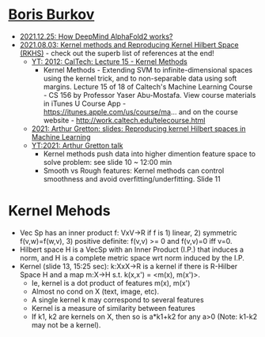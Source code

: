 # [Boris Burkov](http://burkov.net)

* [2021.12.25: How DeepMind AlphaFold2 works?](http://burkov.net/2021-12-25-1/)
* [2021.08.03:  Kernel methods and Reproducing Kernel Hilbert Space (RKHS)](http://burkov.net/2021-08-03-1/) - check out the superb list of references at the end! 
  * [YT: 2012: CalTech:  Lecture 15 - Kernel Methods](https://www.youtube.com/watch?v=XUj5JbQihlU)
    * Kernel Methods - Extending SVM to infinite-dimensional spaces using the kernel trick, and to non-separable data using soft margins. Lecture 15 of 18 of Caltech's Machine Learning Course - CS 156 by Professor Yaser Abu-Mostafa. View course materials in iTunes U Course App - https://itunes.apple.com/us/course/ma... and on the course website - http://work.caltech.edu/telecourse.html 
  * [2021: Arthur Gretton: slides: Reproducing kernel Hilbert spaces in Machine Learning](https://www.gatsby.ucl.ac.uk/~gretton/coursefiles/Slides4A.pdf)
  * [YT:2021: Arthur Gretton talk](https://www.youtube.com/watch?v=alrKls6BORc)
    * Kernel methods push data into higher dimention feature space to solve problem: see slide 10 ~ 12:00 min
    * Smooth vs Rough features: Kernel methods can control smoothness and avoid overfitting/underfitting. Slide 11
  
# Kernel Mehods
* Vec Sp has an inner product f: VxV->R if f is 1) linear, 2) symmetric f(v,w)=f(w,v), 3) positive definite: f(v,v) >= 0 and f(v,v)=0 iff v=0.
* Hilbert space H is a VecSp with an Inner Product (I.P.) that induces a norm, and H is a complete metric space wrt norm induced by the I.P.
* Kernel (slide 13, 15:25 sec): k:XxX->R is a kernel if there is R-Hilber Space H and a map m:X->H s.t. k(x,x') = <m(x), m(x')>.
  * Ie, kernel is a dot product of features m(x), m(x') 
  * Almost no cond on X (text, image, etc).
  * A single kernel k may correspond to several features 
  * Kernel is a measure of similarity between features
  * If k1, k2 are kernels on X, then so is a\*k1+k2 for any a>0 (Note: k1-k2 may not be a kernel).
 
 
